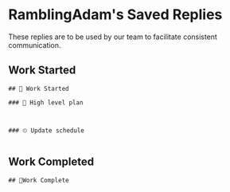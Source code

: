# RamblingAdam's Saved Replies

These replies are to be used by our team to facilitate consistent communication.

## Work Started

```
## 🚀 Work Started

### 📝 High level plan



### ⏲ Update schedule


```

## Work Completed

```
## 🎉Work Complete


```
